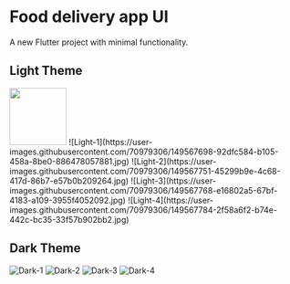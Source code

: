 # Food delivery app UI

A new Flutter project with minimal functionality.

## Light Theme

<img src="https://user-images.githubusercontent.com/70979306/149567698-92dfc584-b105-458a-8be0-886478057881.jpg" width="100" height="100">
![Light-1](https://user-images.githubusercontent.com/70979306/149567698-92dfc584-b105-458a-8be0-886478057881.jpg)
![Light-2](https://user-images.githubusercontent.com/70979306/149567751-45299b9e-4c68-417d-86b7-e57b0b209264.jpg)
![Light-3](https://user-images.githubusercontent.com/70979306/149567768-e16802a5-67bf-4183-a109-3955f4052092.jpg)
![Light-4](https://user-images.githubusercontent.com/70979306/149567784-2f58a6f2-b74e-442c-bc35-33f57b902bb2.jpg)

## Dark Theme

![Dark-1](https://user-images.githubusercontent.com/70979306/149567840-8fc8315a-266f-421f-a965-12e026e12010.jpg)
![Dark-2](https://user-images.githubusercontent.com/70979306/149567851-142c7303-0686-4ab7-8287-c4e971e7744a.jpg)
![Dark-3](https://user-images.githubusercontent.com/70979306/149567862-0ca991a1-9ed5-45f1-8ddf-859f72c1beaa.jpg)
![Dark-4](https://user-images.githubusercontent.com/70979306/149567873-df6635ed-90e7-4d6e-8191-b080f4ead556.jpg)
